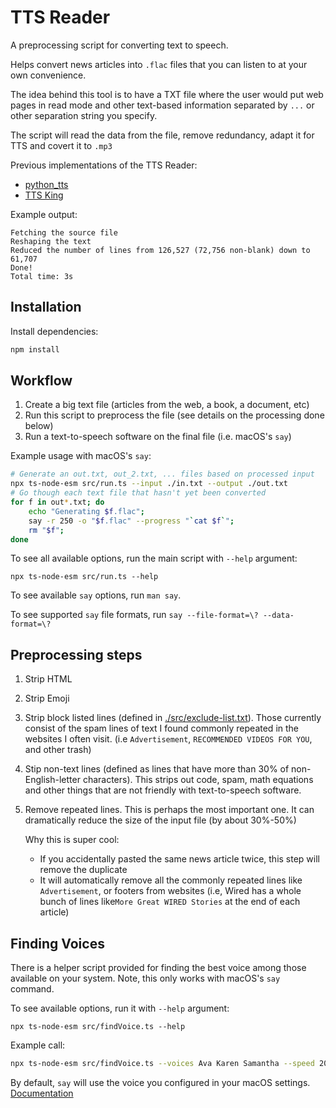 # TTS Reader

A preprocessing script for converting text to speech.

Helps convert news articles into `.flac` files that you can listen to at your
own convenience.

The idea behind this tool is to have a TXT file where the user would put web
pages in read mode and other text-based information separated by `...` or other
separation string you specify.

The script will read the data from the file, remove redundancy, adapt it for
TTS and covert it to `.mp3`

Previous implementations of the TTS Reader:

- [python_tts](https://github.com/maxxxxxdlp/python_tts/)
- [TTS King](https://github.com/maxxxxxdlp/tts_king/)

Example output:

```
Fetching the source file
Reshaping the text
Reduced the number of lines from 126,527 (72,756 non-blank) down to 61,707
Done!
Total time: 3s
```

## Installation

Install dependencies:

```sh
npm install
```

## Workflow

1. Create a big text file (articles from the web, a book, a document, etc)
2. Run this script to preprocess the file (see details on the processing done
   below)
3. Run a text-to-speech software on the final file (i.e. macOS's `say`)

Example usage with macOS's `say`:

```sh
# Generate an out.txt, out_2.txt, ... files based on processed input
npx ts-node-esm src/run.ts --input ./in.txt --output ./out.txt
# Go though each text file that hasn't yet been converted
for f in out*.txt; do
    echo "Generating $f.flac";
    say -r 250 -o "$f.flac" --progress "`cat $f`";
    rm "$f";
done 
```

To see all available options, run the main script with `--help` argument:

```
npx ts-node-esm src/run.ts --help
```

To see available `say` options, run `man say`.

To see supported `say` file formats, run `say --file-format=\? --data-format=\?`

## Preprocessing steps

1. Strip HTML
2. Strip Emoji
3. Strip block listed lines (defined in [./src/exclude-list.txt](./src/exclude-list.txt)).
   Those currently consist of the spam lines of text I found commonly repeated
   in the websites I often visit. (i.e `Advertisement`,
   `RECOMMENDED VIDEOS FOR YOU`, and other trash)
4. Stip non-text lines (defined as lines that have more than 30% of
   non-English-letter characters). This strips out code, spam, math equations
   and other things that are not friendly with text-to-speech software.
5. Remove repeated lines. This is perhaps the most important one. It can
   dramatically reduce the size of the input file (by about 30%-50%)

   Why this is super cool:

    - If you accidentally pasted the same news article twice, this step will
      remove the duplicate
    - It will automatically remove all the commonly repeated lines like
      `Advertisement`, or footers from websites (i.e, Wired has a whole bunch of
      lines like`More Great WIRED Stories` at the end of each article)

## Finding Voices

There is a helper script provided for finding the best voice among those
available
on your system. Note, this only works with macOS's `say` command.

To see available options, run it with `--help` argument:

```
npx ts-node-esm src/findVoice.ts --help
```

Example call:

```sh
npx ts-node-esm src/findVoice.ts --voices Ava Karen Samantha --speed 200 --text "Hi! Isn't it cool to have a computer talk to you?"
```

By default, `say` will use the voice you configured in your macOS settings.
[Documentation](https://support.apple.com/guide/mac-help/change-spoken-content-settings-accessibility-spch638/mac)